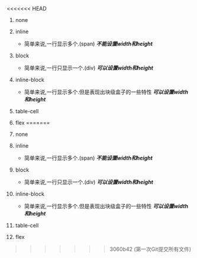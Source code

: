 <<<<<<< HEAD
1. none
2. inline
    - 简单来说,一行显示多个.(span)
        ***不能设置width和height***
3. block 
    - 简单来说,一行只显示一个.(div)
        ***可以设置width和height***

4. inline-block
    - 简单来说,一行显示多个.但是表现出块级盒子的一些特性
        ***可以设置width和height***
5. table-cell
6. flex
=======
1. none
2. inline
    - 简单来说,一行显示多个.(span)
        ***不能设置width和height***
3. block 
    - 简单来说,一行只显示一个.(div)
        ***可以设置width和height***

4. inline-block
    - 简单来说,一行显示多个.但是表现出块级盒子的一些特性
        ***可以设置width和height***
5. table-cell
6. flex
>>>>>>> 3060b42 (第一次Git提交所有文件)

